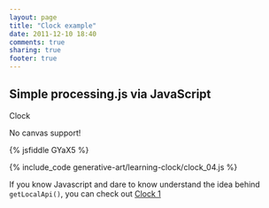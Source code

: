 ```yaml
---
layout: page
title: "Clock example"
date: 2011-12-10 18:40
comments: true
sharing: true
footer: true
---
```


<h2> Simple processing.js via JavaScript</h2>

Clock

<p><canvas id="canvas1" width="200" height="200">No canvas support!</canvas></p>

{% jsfiddle GYaX5 %}

{% include_code generative-art/learning-clock/clock_04.js %}

If you know Javascript and dare to know understand the idea behind `getLocalApi()`, you can check out [Clock 1](clock_01.html)

<script type="text/javascript" src="clock_04.js"></script>
